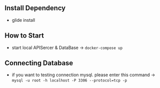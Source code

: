 ## Install Dependency
- glide install

## How to Start
- start local APISercer & DataBase -> `docker-compose up`

## Connecting Database
- if you want to testing connection mysql. please enter this command -> `mysql -u root -h localhost -P 3306 --protocol=tcp -p`

